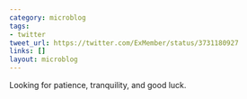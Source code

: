 ```yaml
---
category: microblog
tags:
- twitter
tweet_url: https://twitter.com/ExMember/status/3731180927
links: []
layout: microblog
---
```

Looking for patience, tranquility, and good luck.
